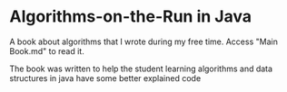 # Algorithms-on-the-Run in Java
A book about algorithms that I wrote during my free time. Access "Main Book.md" to read it.

The book was written to help the student learning algorithms and data structures in java have some better explained code
